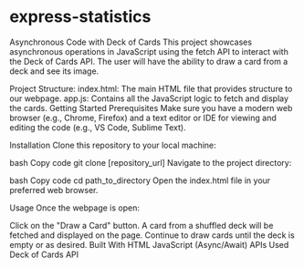 # express-statistics
Asynchronous Code with Deck of Cards
This project showcases asynchronous operations in JavaScript using the fetch API to interact with the Deck of Cards API. The user will have the ability to draw a card from a deck and see its image.

Project Structure:
index.html: The main HTML file that provides structure to our webpage.
app.js: Contains all the JavaScript logic to fetch and display the cards.
Getting Started
Prerequisites
Make sure you have a modern web browser (e.g., Chrome, Firefox) and a text editor or IDE for viewing and editing the code (e.g., VS Code, Sublime Text).

Installation
Clone this repository to your local machine:

bash
Copy code
git clone [repository_url]
Navigate to the project directory:

bash
Copy code
cd path_to_directory
Open the index.html file in your preferred web browser.

Usage
Once the webpage is open:

Click on the "Draw a Card" button.
A card from a shuffled deck will be fetched and displayed on the page.
Continue to draw cards until the deck is empty or as desired.
Built With
HTML
JavaScript (Async/Await)
APIs Used
Deck of Cards API
